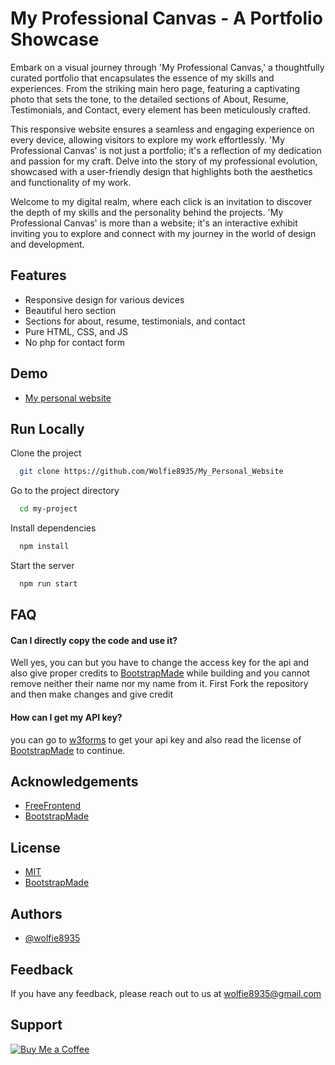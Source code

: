 
# My Professional Canvas - A Portfolio Showcase

Embark on a visual journey through 'My Professional Canvas,' a thoughtfully curated portfolio that encapsulates the essence of my skills and experiences. From the striking main hero page, featuring a captivating photo that sets the tone, to the detailed sections of About, Resume, Testimonials, and Contact, every element has been meticulously crafted.

This responsive website ensures a seamless and engaging experience on every device, allowing visitors to explore my work effortlessly. 'My Professional Canvas' is not just a portfolio; it's a reflection of my dedication and passion for my craft. Delve into the story of my professional evolution, showcased with a user-friendly design that highlights both the aesthetics and functionality of my work.

Welcome to my digital realm, where each click is an invitation to discover the depth of my skills and the personality behind the projects. 'My Professional Canvas' is more than a website; it's an interactive exhibit inviting you to explore and connect with my journey in the world of design and development.

## Features

- Responsive design for various devices
- Beautiful hero section
- Sections for about, resume, testimonials, and contact
- Pure HTML, CSS, and JS
- No php for contact form


## Demo

- [My personal website](https://wolfie8935.github.io/My_Personal_Website/)


## Run Locally

Clone the project

```bash
  git clone https://github.com/Wolfie8935/My_Personal_Website
```

Go to the project directory

```bash
  cd my-project
```

Install dependencies

```bash
  npm install
```

Start the server

```bash
  npm run start
```


## FAQ

#### Can I directly copy the code and use it?

Well yes, you can but you have to change the access key for the api and also give proper credits to [BootstrapMade](https://bootstrapmade.com) while building and you cannot remove neither their name nor my name from it. First Fork the repository and then make changes and give credit

#### How can I get my API key?

you can go to [w3forms](https://web3forms.com) to get your api key and also read the license of [BootstrapMade](https://bootstrapmade.com) to continue.


## Acknowledgements

 - [FreeFrontend](https://freefrontend.com)
 - [BootstrapMade](https://bootstrapmade.com)


## License

- [MIT](https://choosealicense.com/licenses/mit/)
- [BootstrapMade](https://bootstrapmade.com)



## Authors

- [@wolfie8935](https://www.github.com/wolfie8935)


## Feedback

If you have any feedback, please reach out to us at wolfie8935@gmail.com


## Support

[![Buy Me a Coffee](https://img.buymeacoffee.com/button-api/?username=your_username&button_colour=FFDD00&font_colour=000000&font_family=Cookie&outline_colour=000000&coffee_colour=ffffff)](https://www.buymeacoffee.com/wolfie8935)

